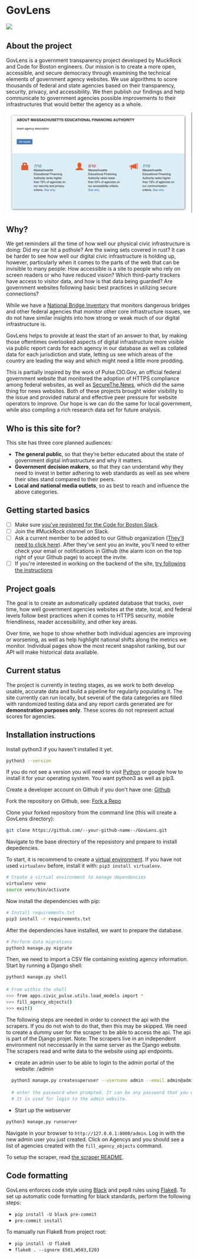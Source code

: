 # GovLens

![](https://github.com/codeforboston/GovLens/workflows/Lint%20and%20Test/badge.svg)

## About the project

GovLens is a government transparency project developed by MuckRock and Code for Boston engineers. Our mission is to create a more open, accessible, and secure democracy through examining the technical elements of government agency websites. We use algorithms to score thousands of federal and state agencies based on their transparency, security, privacy, and accessibility. We then publish our findings and help communicate to government agencies possible improvements to their infrastructures that would better the agency as a whole.

![A screenshot of what a GovLens Scorecard looks like](README_images/scorecard.png )

## Why?

We get reminders all the time of how well our physical civic infrastructure is doing: Did my car hit a pothole? Are the swing sets covered in rust? It can be harder to see how well our digital civic infrastructure is holding up, however, particularly when it comes to the parts of the web that can be invisible to many people: How accessible is a site to people who rely on screen readers or who have reduced vision? Which third-party trackers have access to visitor data, and how is that data being guarded? Are government websites following basic best practices in utilizing secure connections?

While we have a [National Bridge Inventory](https://www.fhwa.dot.gov/bridge/nbi.cfm) that monitors dangerous bridges and other federal agencies that monitor other core infrastructure issues, we do not have similar insights into how strong or weak much of our digital infrastructure is.

GovLens helps to provide at least the start of an answer to that, by making those oftentimes overlooked aspects of digital infrastructure more visible via public report cards for each agency in our database as well as collated data for each jurisdiction and state, letting us see which areas of the country are leading the way and which might need a little more prodding.

This is partially inspired by the work of Pulse.CIO.Gov, an official federal government website that monitored the adoption of HTTPS compliance among federal websites, as well as [SecureThe.News](https://securethe.news), which did the same thing for news websites. Both of these projects brought wider visibility to the issue and provided natural and effective peer pressure for website operators to improve. Our hope is we can do the same for local government, while also compiling a rich research data set for future analysis.

## Who is this site for?
This site has three core planned audiences:

* __The general public__, so that they’re better educated about the state of government digital infrastructure and why it matters.
* __Government decision makers__, so that they can understand why they need to invest in better adhering to web standards as well as see where their sites stand compared to their peers.
* __Local and national media outlets__, so as best to reach and influence the above categories.


## Getting started basics

- [ ] Make sure [you've registered for the Code for Boston Slack](https://communityinviter.com/apps/cfb-public/code-for-boston-slack-invite).
- [ ] Join the #MuckRock channel on Slack.
- [ ] Ask a current member to be added to our Github organization ([They'll need to click here](https://github.com/codeforboston/GovLens/settings/collaboration)). After they've sent you an invite, you'll need to either check your email or notifications in Github (the alarm icon on the top right of your Github page) to accept the invite.
- [ ] If you're interested in working on the backend of the site, [try following the instructions](#installation-instructions)

## Project goals

The goal is to create an automatically updated database that tracks, over time, how well government agencies websites at the state, local, and federal levels follow best practices when it comes to HTTPS security, mobile friendliness, reader accessibility, and other key areas.

Over time, we hope to show whether both individual agencies are improving or worsening, as well as help highlight national shifts along the metrics we monitor. Individual pages show the most recent snapshot ranking, but our API will make historical data available.

## Current status

The project is currently in testing stages, as we work to both develop usable, accurate data and build a pipeline for regularly populating it. The site currently can run locally, but several of the data categories are filled with randomized testing data and any report cards generated are for **demonstration purposes only**. These scores do not represent actual scores for agencies.

## Installation instructions

Install python3 if you haven't installed it yet.
```bash
python3 --version
```
If you do not see a version you will need to visit [Python](https://www.python.org/downloads/) or google how to install it for your operating system.  You want python3 as well as pip3.


Create a developer account on Github if you don't have one: [Github](https://github.com/)

Fork the repository on Github, see: [Fork a Repo](https://help.github.com/en/github/getting-started-with-github/fork-a-repo)

Clone your forked repository from the command line (this will create a GovLens directory):
```bash
git clone https://github.com/--your-github-name--/GovLens.git
```

Navigate to the base directory of the reposistory and prepare to install depedencies.

To start, it is recommend to create a
[virtual environment](https://virtualenv.pypa.io/en/stable/userguide/). If you have not
used `virtualenv` before, install it with: `pip3 install virtualenv`.

```bash
# Create a virtual environment to manage dependencies
virtualenv venv
source venv/bin/activate
```

Now install the dependencies with pip:

```bash
# Install requirements.txt
pip3 install -r requirements.txt
```

After the dependencies have installed, we want to prepare the database.

```bash
# Perform data migrations
python3 manage.py migrate
```

Then, we need to import a CSV file containing existing agency information. Start by
running a Django shell:

```bash
python3 manage.py shell

# From within the shell
>>> from apps.civic_pulse.utils.load_models import *
>>> fill_agency_objects()
>>> exit()
```

The following steps are needed in order to connect the api with the scrapers. If you do not wish to do that, then this may be skipped. We need to create a dummy user for the scraper to be able to access the api. The api is part of the Django projet.
Note: The scrapers live in an independent environment not neccessarily in the same server as the Django website. The scrapers read and write data to the website using api endpoints.

- create an admin user to be able to login to the admin portal of the website: <site-name>/admin

```bash
  python3 manage.py createsuperuser --username admin --email admin@admin.com

  # enter the password when prompted. It can be any password that you wish to use.
  # It is used for login to the admin website.
 ```
- Start up the webserver
```bash
python3 manage.py runserver
```
Navigate in your browser to `http://127.0.0.1:8000/admin`. Log in with the new admin user you just created. Click on Agencys and you should see a list of
agencies created with the ``fill_agency_objects`` command.

To setup the scraper, read [the scraper README](scrapers/README.rst).

## Code formatting
GovLens enforces code style using [Black](https://github.com/psf/black) and pep8 rules using [Flake8](http://flake8.pycqa.org/en/latest/).
To set up automatic code formatting for black standards, perform the following steps:
- `pip install -U black pre-commit`
- `pre-commit install`

To manually run Flake8 from project root:
- `pip install -U flake8`
- `flake8 . --ignore E501,W503,E203`
